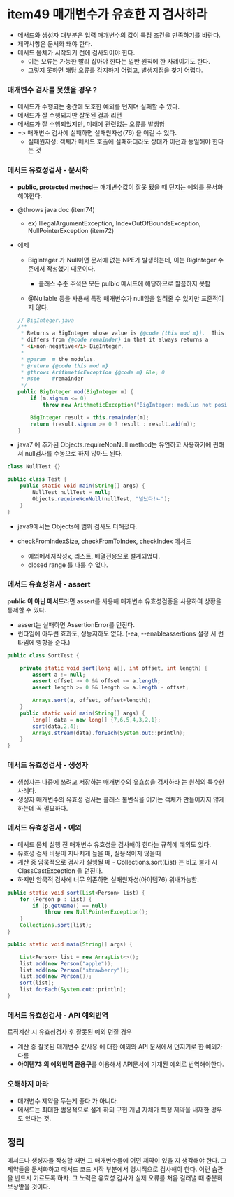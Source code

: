 # item49 매개변수가 유효한 지 검사하라



- 메서드와 생성자 대부분은 입력 매개변수의 값이 특정 조건을 만족하기를 바란다.
- 제약사항은 문서화 돼야 한다.
- 메서드 몸체가 시작되기 전에 검사되어야 한다.
  - 이는 오류는 가능한 빨리 잡아야 한다는 일반 원칙에 한 사례이기도 한다.
  - 그렇지 못하면 해당 오류를 감지하기 어렵고, 발생지점을 찾기 어렵다.



### 매개변수 검사를 못했을 경우 ?

- 메서드가 수행되는 중간에 모호한 예외를 던지며 실패할 수 있다.
- 메서드가 잘 수행되지만 잘못된 결과 리턴
- 메서드가 잘 수행되었지만, 미래에 관련없는 오류를 발생함
- => 매개변수 검사에 실패하면 실패원자성(76) 을 어길 수 있다.
  - 실패원자성: 객체가 메서드 호출에 실패하더라도 상태가 이전과 동일해야 한다는 것




### 메서드 유효성검사 - 문서화

- **public, protected method**는 매개변수값이 잘못 됐을 때 던지는 예외를 문서화해야한다.

- @throws java doc (item74)
  - ex) IllegalArgumentException, IndexOutOfBoundsException, NullPointerException (item72)
  
- 예제
  
  - BigInteger 가 Null이면 문서에 없는 NPE가 발생하는데, 이는 BigInteger 수준에서 작성했기 때문이다.
    - 클래스 수준 주석은 모든 pulbic 메서드에 해당하므로 깔끔하지 못함
  
  - @Nullable 등을 사용해 특정 매개변수가 null임을 알려줄 수 있지만 표준적이지 않다.
  
  ~~~java
  // BigInteger.java
  /**
   * Returns a BigInteger whose value is {@code (this mod m}).  This method
   * differs from {@code remainder} in that it always returns a
   * <i>non-negative</i> BigInteger.
   *
   * @param  m the modulus.
   * @return {@code this mod m}
   * @throws ArithmeticException {@code m} &le; 0
   * @see    #remainder
   */
  public BigInteger mod(BigInteger m) {
      if (m.signum <= 0)
          throw new ArithmeticException("BigInteger: modulus not positive");
  
      BigInteger result = this.remainder(m);
      return (result.signum >= 0 ? result : result.add(m));
  }
  ~~~



- java7 에 추가된 Objects.requireNonNull method는 유연하고 사용하기에 편해서 null검사를 수동으로 하지 않아도 된다.

~~~java
class NullTest {}

public class Test {
    public static void main(String[] args) {
        NullTest nullTest = null;
        Objects.requireNonNull(nullTest, "널났다!ㄴ");
    }
}

~~~

- java9에서는 Objects에 범위 검사도 더해졌다.

- checkFromIndexSize, checkFromToIndex, checkIndex 메서드
  - 예외메세지작성x, 리스트, 배열전용으로 설계되었다.
  - closed range 를 다룰 수 없다.



### 메서드 유효성검사 - assert

**public 이 아닌 메서드**라면 assert를 사용해 매개변수 유효성검증을 사용하여 상황을 통제할 수 있다.

- assert는 실패하면 AssertionError를 던진다.
- 런타임에 아무런 효과도, 성능저하도 없다. (-ea, --enableassertions 설정 시 런타임에 영항을 준다.)

~~~java
public class SortTest {

    private static void sort(long a[], int offset, int length) {
        assert a != null;
        assert offset >= 0 && offset <= a.length;
        assert length >= 0 && length <= a.length - offset;

        Arrays.sort(a, offset, offset+length);
    }
    public static void main(String[] args) {
        long[] data = new long[] {7,6,5,4,3,2,1};
        sort(data,2,4);
        Arrays.stream(data).forEach(System.out::println);
    }
}
~~~





### 메서드 유효성검사 - 생성자

- 생성자는 나중에 쓰려고 저장하는 매개변수의 유효성을 검사하라 는 원칙의 특수한 사례다.
- 생성자 매개변수의 유효성 검사는 클래스 불변식을 어기는 객체가 만들어지지 않게 하는데 꼭 필요하다.



### 메서드 유효성검사 - 예외

- 메서드 몸체 실행 전 매개변수 유효성을 검사해야 한다는 규칙에 예외도 있다.
- 유효성 검사 비용이 지나치게 높을 때, 실용적이지 않을때
- 계산 중 암묵적으로 검사가 실행될 때 - Collections.sort(List) 는 비교 불가 시 ClassCastException 을 던진다.
- 하지만 암묵적 검사에 너무 의존하면 실패원자성(아이템76) 위배가능함.

~~~java
public static void sort(List<Person> list) {
    for (Person p : list) {
        if (p.getName() == null)
            throw new NullPointerException();
    }
    Collections.sort(list);
}

public static void main(String[] args) {

    List<Person> list = new ArrayList<>();
    list.add(new Person("apple"));
    list.add(new Person("strawberry"));
    list.add(new Person());
    sort(list);
    list.forEach(System.out::println);
}
~~~



### 메서드 유효성검사 - API 예외번역

로직계산 시 유효성검사 후 잘못된 예외 던질 경우

- 계산 중 잘못된 매개변수 값사용 에 대한 예외와 API 문서에서 던지기로 한 예외가 다름
- **아이템73 의 예외번역 관용구**를 이용해서 API문서에 기재된 예외로 번역해야한다.



### 오해하지 마라

- 매개변수 제약을 두는게 좋다 가 아니다.
- 메서드는 최대한 범용적으로 설계 하되 구현 개념 자체가 특정 제약을 내재한 경우도 있다는 것.



## 정리

메서드나 생성자들 작성할 때면 그 매개변수들에 어떤 제약이 있을 지 생각해야 한다.
그 제약들을 문서화하고 메서드 코드 시작 부분에서 명시적으로 검사해야 한다.
이런 습관을 반드시 기르도록 하자.
그 노력은 유효성 검사가 실제 오류를 처음 걸러낼 때 충분히 보상받을 것이다.

